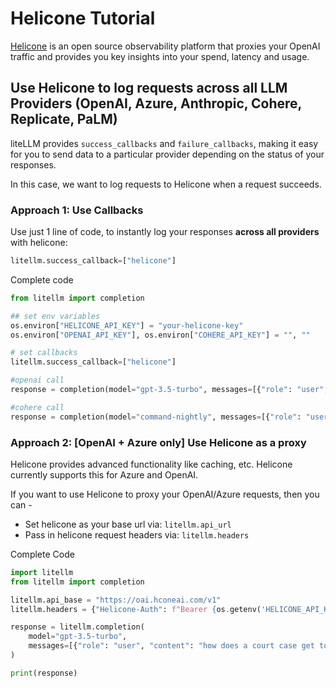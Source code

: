 # Helicone Tutorial 
[Helicone](https://helicone.ai/) is an open source observability platform that proxies your OpenAI traffic and provides you key insights into your spend, latency and usage.

## Use Helicone to log requests across all LLM Providers (OpenAI, Azure, Anthropic, Cohere, Replicate, PaLM)
liteLLM provides `success_callbacks` and `failure_callbacks`, making it easy for you to send data to a particular provider depending on the status of your responses. 

In this case, we want to log requests to Helicone when a request succeeds. 

### Approach 1: Use Callbacks 
Use just 1 line of code, to instantly log your responses **across all providers** with helicone: 
```python
litellm.success_callback=["helicone"]
```

Complete code
```python
from litellm import completion

## set env variables
os.environ["HELICONE_API_KEY"] = "your-helicone-key" 
os.environ["OPENAI_API_KEY"], os.environ["COHERE_API_KEY"] = "", ""

# set callbacks
litellm.success_callback=["helicone"]

#openai call
response = completion(model="gpt-3.5-turbo", messages=[{"role": "user", "content": "Hi 👋 - i'm openai"}]) 

#cohere call
response = completion(model="command-nightly", messages=[{"role": "user", "content": "Hi 👋 - i'm cohere"}]) 
```

### Approach 2: [OpenAI + Azure only] Use Helicone as a proxy
Helicone provides advanced functionality like caching, etc. Helicone currently supports this for Azure and OpenAI.

If you want to use Helicone to proxy your OpenAI/Azure requests, then you can - 

- Set helicone as your base url via: `litellm.api_url` 
- Pass in helicone request headers via: `litellm.headers` 

Complete Code
```python
import litellm
from litellm import completion

litellm.api_base = "https://oai.hconeai.com/v1"
litellm.headers = {"Helicone-Auth": f"Bearer {os.getenv('HELICONE_API_KEY')}"}

response = litellm.completion(
    model="gpt-3.5-turbo",
    messages=[{"role": "user", "content": "how does a court case get to the Supreme Court?"}]
)

print(response)
```
